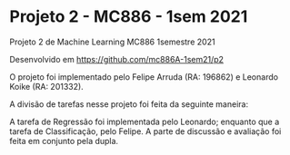 # Projeto 2 - MC886 - 1sem 2021
Projeto 2 de Machine Learning MC886 1semestre 2021

Desenvolvido em https://github.com/mc886A-1sem21/p2

O projeto foi implementado pelo Felipe Arruda (RA: 196862) e Leonardo Koike (RA: 201332).

A divisão de tarefas nesse projeto foi feita da seguinte maneira:

A tarefa de Regressão foi implementada pelo Leonardo; enquanto que a tarefa de Classificação, pelo Felipe.
A parte de discussão e avaliação foi feita em conjunto pela dupla.
